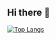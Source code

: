 ## Hi there 👋

[![Top Langs](https://github-readme-stats.vercel.app/api/top-langs/?username=e-aub&layout=pie)](https://github.com/a-aub/github-readme-stats)
